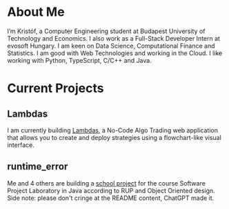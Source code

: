 
# About Me
I’m Kristóf, a Computer Engineering student at Budapest University of Technology and Economics. I also work as a Full-Stack Developer Intern at evosoft Hungary. I am keen on Data Science, Computational Finance and Statistics. I am good with Web Technologies and working in the Cloud. I like working with Python, TypeScript, C/C++ and Java.

# Current Projects
## Lambdas
I am currently building [Lambdas](https://github.com/lambdastrade), a No-Code Algo Trading web application that allows you to create and deploy strategies using a flowchart-like visual interface.
## runtime_error
Me and 4 others are building a [school project](https://github.com/RuntimeError-BME) for the course Software Project Laboratory in Java according to RUP and Object Oriented design.
Side note: please don't cringe at the README content, ChatGPT made it.
